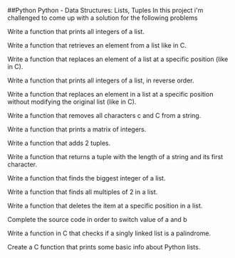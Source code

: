 ##Python
Python - Data Structures: Lists, Tuples
In this project i'm challenged to come up with a solution for the following problems

Write a function that prints all integers of a list.

Write a function that retrieves an element from a list like in C.

Write a function that replaces an element of a list at a specific position (like in C).

Write a function that prints all integers of a list, in reverse order.

Write a function that replaces an element in a list at a specific position without modifying the original list (like in C).

Write a function that removes all characters c and C from a string.

Write a function that prints a matrix of integers.

Write a function that adds 2 tuples.

Write a function that returns a tuple with the length of a string and its first character.

Write a function that finds the biggest integer of a list.

Write a function that finds all multiples of 2 in a list.

Write a function that deletes the item at a specific position in a list.

Complete the source code in order to switch value of a and b

Write a function in C that checks if a singly linked list is a palindrome.

Create a C function that prints some basic info about Python lists.
